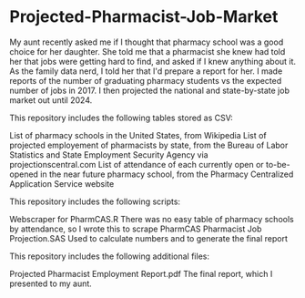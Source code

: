 # Projected-Pharmacist-Job-Market
My aunt recently asked me if I thought that pharmacy school was a good choice for her daughter. She told me that a pharmacist she knew had told her that jobs were getting hard to find, and asked if I knew anything about it. As the family data nerd, I told her that I'd prepare a report for her.
I made reports of the number of graduating pharmacy students vs the expected number of jobs in 2017.
I then projected the national and state-by-state job market out until 2024. 


This repository includes the following tables stored as CSV:

List of pharmacy schools in the United States, from Wikipedia
List of projected employement of pharmacists by state, from the Bureau of Labor Statistics
    and State Employment Security Agency via projectionscentral.com
List of attendance of each currently open or to-be-opened in the near future pharmacy school, from the Pharmacy Centralized                   Application Service website


This repository includes the following scripts:

Webscraper for PharmCAS.R
    There was no easy table of pharmacy schools by attendance, so I wrote this to scrape PharmCAS
Pharmacist Job Projection.SAS
    Used to calculate numbers and to generate the final report
    
    
This repository includes the following additional files:

Projected Pharmacist Employment Report.pdf
    The final report, which I presented to my aunt. 
